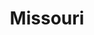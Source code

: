 ---
title: "Missouri"
hashtag: missouri
borders:
  - Arkansas
  - Illinois
  - Iowa
  - Kansas
  - Kentucky
  - Nebraska
  - Oklahoma
  - Tennessee
subdivision-of:
  - United States
tags:
  - State
  - United States
---